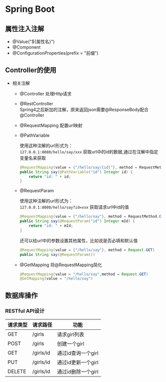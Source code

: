 # Spring Boot   

## 属性注入注解    

* @Value("${属性名}")
* @Component   
* @ConfigurationProperties(prefix = "前缀")     


## Controller的使用    

* 相关注解    

    * @Controller 处理Http请求    
    * @RestController  
        Spring4之后新加的注解，原来返回json需要@ResponseBody配合@Controller     

    * @RequestMapping 
        配置url映射     

    * @PathVariable   

        使用这种注解的url形式为：  
        `127.0.0.1:8080/hello/say/xxx`
        获取url中的id的数据,通过在注解中指定变量名来获取      
        ```java
        @RequestMapping(value = {"/hello/say/{id}"}, method = RequestMethod.GET)
        public String say(@PathVariable("id") Integer id) {
            return "id: " + id;
        }
        ```

    * @RequestParam     
        
        使用这种注解的url形式为：   
        `127.0.0.1:8080/hello/say?id=xxx`
        获取请求url中id的值     
        ```java
        @RequestMapping(value = {"/hello/say"}, method = RequestMethod.GET)
        public String say(@RequestParam("id") Integer mId) {
            return "id: " + mId;
        }
        ```      

        还可以给url中的参数设置其他属性，比如说是否必填和默认值   
        ```java
        @RequestMapping(value = {"/hello/say"}, method = Request.GET)
        public String say(@RequestParam())
        ```

    * @GetMapping 
        将@RequestMapping简化    
        ```java
        @RequestMapping(value = "/hello/say",method = Request.GET)
        @GetMapping(value = "/hello/say")
        ```          


## 数据库操作      

### RESTful API设计     

|  请求类型  |  请求路径     |  功能     | 
|-----|------|-------|   
| GET   |   /girls     |     请求girl列表       |
| POST   | /girls     |   创建一个girl  |   
| GET    |  /girls/id  |  通过id查询一个girl  |   
| PUT    |  /girls/id  |  通过id更新一个girl |    
| DELETE | /girls/id   |  通过id删除一个girl |   




    
